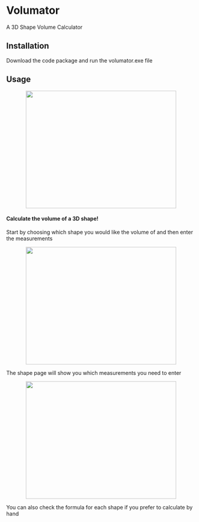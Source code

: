 # Volumator
A 3D Shape Volume Calculator

## Installation
Download the code package and run the volumator.exe file

## Usage

<p align="center">
  <img width="400" height="313" src="https://i.imgur.com/ef1h45I.png">
</p>

#### Calculate the volume of a 3D shape!

Start by choosing which shape you would like the volume of and then enter the measurements 

<p align="center">
  <img width="400" height="313" src="https://i.imgur.com/R2BT8Ok.png">
</p>

The shape page will show you which measurements you need to enter

<p align="center">
  <img width="400" height="313" src="https://i.imgur.com/agtFTHA.png">
</p>

You can also check the formula for each shape if you prefer to calculate by hand